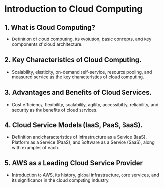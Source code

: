 # Introduction to Cloud Computing

## 1. What is Cloud Computing?
- Definition of cloud computing, its evolution, basic concepts, and key components of cloud architecture.
  
## 2. Key Characteristics of Cloud Computing.
- Scalability, elasticity, on-demand self-service, resource pooling, and measured service as the key characteristics of cloud computing.
  
## 3. Advantages and Benefits of Cloud Services.
- Cost efficiency, flexibility, scalability, agility, accessibility, reliability, and security as the benefits of cloud services.

## 4. Cloud Service Models (IaaS, PaaS, SaaS).
- Definition and characteristics of Infrastructure as a Service (IaaS), Platform as a Service (PaaS), and Software as a Service (SaaS), along with examples of each.

## 5. AWS as a Leading Cloud Service Provider
- Introduction to AWS, its history, global infrastructure, core services, and its significance in the cloud computing industry.
